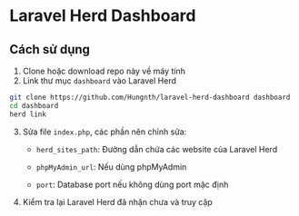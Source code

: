 # Laravel Herd Dashboard

## Cách sử dụng

1. Clone hoặc download repo này về máy tính
2. Link thư mục `dashboard` vào Laravel Herd

```bash
git clone https://github.com/Hungnth/laravel-herd-dashboard dashboard
cd dashboard
herd link
```

3. Sửa file `index.php`, các phần nên chỉnh sửa:

    - `herd_sites_path`: Đường dẫn chứa các website của Laravel Herd

    - `phpMyAdmin_url`: Nếu dùng phpMyAdmin
    
    -  `port`: Database port nếu không dùng port mặc định
  
4. Kiểm tra lại Laravel Herd đã nhận chưa và truy cập
